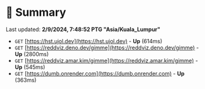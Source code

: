 # 📖 Summary
Last updated: **2/9/2024, 7:48:52 PTG "Asia/Kuala_Lumpur"**

- `GET` [https://hst.ujol.dev](https://hst.ujol.dev) - **Up** (614ms)
- `GET` [https://reddviz.deno.dev/gimme](https://reddviz.deno.dev/gimme) - **Up** (2800ms)
- `GET` [https://reddviz.amar.kim/gimme](https://reddviz.amar.kim/gimme) - **Up** (545ms)
- `GET` [https://dumb.onrender.com](https://dumb.onrender.com) - **Up** (363ms)
